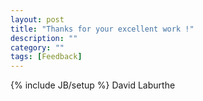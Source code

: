 ```yaml
---
layout: post
title: "Thanks for your excellent work !"
description: ""
category: ""
tags: [Feedback]
---
```

{% include JB/setup %}
David Laburthe
